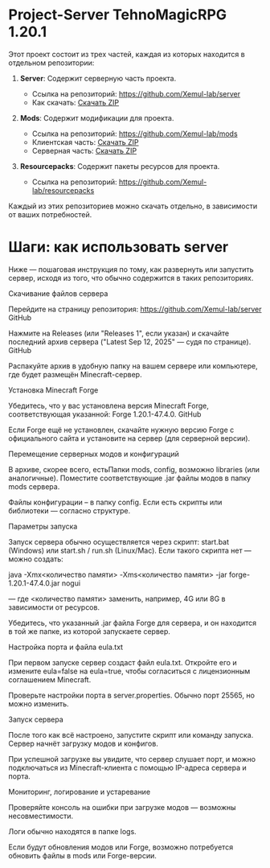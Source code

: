 # Project-Server TehnoMagiсRPG 1.20.1

Этот проект состоит из трех частей, каждая из которых находится в отдельном репозитории:

1. **Server**: Содержит серверную часть проекта.
   - Ссылка на репозиторий: https://github.com/Xemul-lab/server
   - Как скачать: [Скачать ZIP](https://github.com/Xemul-lab/server/releases/download/v1.0/server.1.20.1.zip)

2. **Mods**: Содержит модификации для проекта.
   - Ссылка на репозиторий: https://github.com/Xemul-lab/mods
   - Клиентская часть: [Скачать ZIP](https://github.com/Xemul-lab/mods/releases/download/v1.0/for.client.zip)
   - Серверная часть: [Скачать ZIP](https://github.com/Xemul-lab/mods/releases/download/v1.0/for.server.zip)
3. **Resourcepacks**: Содержит пакеты ресурсов для проекта. 
   - Ссылка на репозиторий: https://github.com/Xemul-lab/resourcepacks

Каждый из этих репозиториев можно скачать отдельно, в зависимости от ваших потребностей.

# Шаги: как использовать server
Ниже — пошаговая инструкция по тому, как развернуть или запустить сервер, исходя из того, что обычно содержится в таких репозиториях.

Скачивание файлов сервера

Перейдите на страницу репозитория: https://github.com/Xemul-lab/server 
GitHub

Нажмите на Releases (или "Releases 1", если указан) и скачайте последний архив сервера ("Latest Sep 12, 2025" — судя по странице). 
GitHub

Распакуйте архив в удобную папку на вашем сервере или компьютере, где будет размещён Minecraft-сервер.

Установка Minecraft Forge

Убедитесь, что у вас установлена версия Minecraft Forge, соответствующая указанной: Forge 1.20.1-47.4.0. 
GitHub

Если Forge ещё не установлен, скачайте нужную версию Forge с официального сайта и установите на сервер (для серверной версии).

Перемещение серверных модов и конфигураций

В архиве, скорее всего, естьПапки mods, config, возможно libraries (или аналогичные). Поместите соответствующие .jar файлы модов в папку mods сервера.

Файлы конфигурации – в папку config. Если есть скрипты или библиотеки — согласно структуре.

Параметры запуска

Запуск сервера обычно осуществляется через скрипт: start.bat (Windows) или start.sh / run.sh (Linux/Mac). Если такого скрипта нет — можно создать:

java -Xmx<количество памяти> -Xms<количество памяти> -jar forge-1.20.1-47.4.0.jar nogui


— где <количество памяти> заменить, например, 4G или 8G в зависимости от ресурсов.

Убедитесь, что указанный .jar файла Forge для сервера, и он находится в той же папке, из которой запускаете сервер.

Настройка порта и файла eula.txt

При первом запуске сервер создаст файл eula.txt. Откройте его и измените eula=false на eula=true, чтобы согласиться с лицензионным соглашением Minecraft.

Проверьте настройки порта в server.properties. Обычно порт 25565, но можно изменить.

Запуск сервера

После того как всё настроено, запустите скрипт или команду запуска. Сервер начнёт загрузку модов и конфигов.

При успешной загрузке вы увидите, что сервер слушает порт, и можно подключаться из Minecraft-клиента с помощью IP-адреса сервера и порта.

Мониторинг, логирование и устаревание

Проверяйте консоль на ошибки при загрузке модов — возможны несовместимости.

Логи обычно находятся в папке logs.

Если будут обновления модов или Forge, возможно потребуется обновить файлы в mods или Forge-версии.
